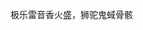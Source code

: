 
极乐雷音香火盛，狮驼鬼蜮骨骸
<!--stackedit_data:
eyJoaXN0b3J5IjpbNTY5NDcwMjM2LDQ5NzgxODgxMCwtNDA5OT
AzNjUyLC04MjExMjc3MDgsMTkyMzI4NDI3OCwtMTU5NDk0NjUx
OSwtMTgyNjUzMTA4OCw5NzY5NDA3MjUsLTMzODg1MzIwMCwxND
U1ODMyMjgsNDk3ODE4ODEwLDgwODQ1NzQ5NywzNDgwOTA3OThd
fQ==
-->